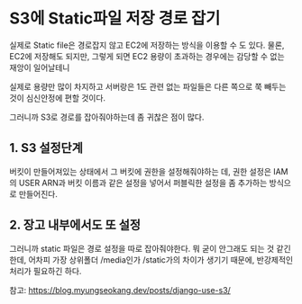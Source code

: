 # S3에 Static파일 저장 경로 잡기

실제로 Static file은 경로잡지 않고 EC2에 저장하는 방식을 이용할 수 도 있다. 물론, EC2에 저장해도 되지만, 그렇게 되면 EC2 용량이 초과하는 경우에는 감당할 수 없는 재앙이 일어날테니

실제로 용량만 많이 차지하고 서버랑은 1도 관련 없는 파일들은 다른 쪽으로 쭉 빼두는 것이 심신안정에 편할 것이다. 

그러니까 S3로 경로를 잡아줘야하는데 좀 귀찮은 점이 많다. 

## 1. S3 설정단계

버킷이 만들어져있는 상태에서 그 버킷에 권한을 설정해줘야하는 데, 권한 설정은 IAM의  USER ARN과  버킷 이름과 같은 설정을 넣어서 퍼블릭한 설정을 좀 추가하는 방식으로 만들어진다.

## 2. 장고 내부에서도 또 설정

그러니까 static 파일은 경로 설정을 따로 잡아줘야한다. 뭐 굳이 안그래도 되는 것 같긴한데, 어차피 가장 상위폴더 /media인가 /static가의 차이가 생기기 때문에, 반강제적인 처리가 필요하긴 하다. 

참고: https://blog.myungseokang.dev/posts/django-use-s3/
